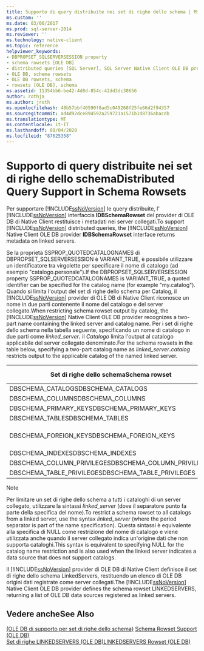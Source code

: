```yaml
---
title: Supporto di query distribuite nei set di righe dello schema | Microsoft Docs
ms.custom: ''
ms.date: 03/06/2017
ms.prod: sql-server-2014
ms.reviewer: ''
ms.technology: native-client
ms.topic: reference
helpviewer_keywords:
- DBPROPSET_SQLSERVERSESSION property
- schema rowsets [OLE DB]
- distributed queries [SQL Server], SQL Server Native Client OLE DB provider
- OLE DB, schema rowsets
- OLE DB rowsets, schema
- rowsets [OLE DB], schema
ms.assetid: 11354bb6-be42-4d8d-854c-42dd3dc38656
author: rothja
ms.author: jroth
ms.openlocfilehash: 48b57bbf40590f8ad5c049268f25fe66d2f94357
ms.sourcegitcommit: ad4d92dce894592a259721a1571b1d8736abacdb
ms.translationtype: MT
ms.contentlocale: it-IT
ms.lasthandoff: 08/04/2020
ms.locfileid: "87625358"
---
```

# <a name="distributed-query-support-in-schema-rowsets"></a><span data-ttu-id="63424-102">Supporto di query distribuite nei set di righe dello schema</span><span class="sxs-lookup"><span data-stu-id="63424-102">Distributed Query Support in Schema Rowsets</span></span>
  <span data-ttu-id="63424-103">Per supportare [!INCLUDE[ssNoVersion](../../../includes/ssnoversion-md.md)] le query distribuite, l' [!INCLUDE[ssNoVersion](../../../includes/ssnoversion-md.md)] interfaccia **IDBSchemaRowset** del provider di OLE DB di Native Client restituisce i metadati nei server collegati.</span><span class="sxs-lookup"><span data-stu-id="63424-103">To support [!INCLUDE[ssNoVersion](../../../includes/ssnoversion-md.md)] distributed queries, the [!INCLUDE[ssNoVersion](../../../includes/ssnoversion-md.md)] Native Client OLE DB provider **IDBSchemaRowset** interface returns metadata on linked servers.</span></span>  
  
 <span data-ttu-id="63424-104">Se la proprietà SSPROP_QUOTEDCATALOGNAMES di DBPROPSET_SQLSERVERSESSION è VARIANT_TRUE, è possibile utilizzare un identificatore tra virgolette per specificare il nome di catalogo (ad esempio "catalogo.personale").</span><span class="sxs-lookup"><span data-stu-id="63424-104">If the DBPROPSET_SQLSERVERSESSION property SSPROP_QUOTEDCATALOGNAMES is VARIANT_TRUE, a quoted identifier can be specified for the catalog name (for example "my.catalog").</span></span> <span data-ttu-id="63424-105">Quando si limita l'output del set di righe dello schema per Catalog, il [!INCLUDE[ssNoVersion](../../../includes/ssnoversion-md.md)] provider di OLE DB di Native Client riconosce un nome in due parti contenente il nome del catalogo e del server collegato.</span><span class="sxs-lookup"><span data-stu-id="63424-105">When restricting schema rowset output by catalog, the [!INCLUDE[ssNoVersion](../../../includes/ssnoversion-md.md)] Native Client OLE DB provider recognizes a two-part name containing the linked server and catalog name.</span></span> <span data-ttu-id="63424-106">Per i set di righe dello schema nella tabella seguente, specificando un nome di catalogo in due parti come _linked_server_**.** il _Catalogo_ limita l'output al catalogo applicabile del server collegato denominato.</span><span class="sxs-lookup"><span data-stu-id="63424-106">For the schema rowsets in the table below, specifying a two-part catalog name as _linked_server_**.**_catalog_ restricts output to the applicable catalog of the named linked server.</span></span>  
  
|<span data-ttu-id="63424-107">Set di righe dello schema</span><span class="sxs-lookup"><span data-stu-id="63424-107">Schema rowset</span></span>|<span data-ttu-id="63424-108">Restrizione per catalogo</span><span class="sxs-lookup"><span data-stu-id="63424-108">Catalog restriction</span></span>|  
|-------------------|-------------------------|  
|<span data-ttu-id="63424-109">DBSCHEMA_CATALOGS</span><span class="sxs-lookup"><span data-stu-id="63424-109">DBSCHEMA_CATALOGS</span></span>|<span data-ttu-id="63424-110">CATALOG_NAME</span><span class="sxs-lookup"><span data-stu-id="63424-110">CATALOG_NAME</span></span>|  
|<span data-ttu-id="63424-111">DBSCHEMA_COLUMNS</span><span class="sxs-lookup"><span data-stu-id="63424-111">DBSCHEMA_COLUMNS</span></span>|<span data-ttu-id="63424-112">TABLE_CATALOG</span><span class="sxs-lookup"><span data-stu-id="63424-112">TABLE_CATALOG</span></span>|  
|<span data-ttu-id="63424-113">DBSCHEMA_PRIMARY_KEYS</span><span class="sxs-lookup"><span data-stu-id="63424-113">DBSCHEMA_PRIMARY_KEYS</span></span>|<span data-ttu-id="63424-114">TABLE_CATALOG</span><span class="sxs-lookup"><span data-stu-id="63424-114">TABLE_CATALOG</span></span>|  
|<span data-ttu-id="63424-115">DBSCHEMA_TABLES</span><span class="sxs-lookup"><span data-stu-id="63424-115">DBSCHEMA_TABLES</span></span>|<span data-ttu-id="63424-116">TABLE_CATALOG</span><span class="sxs-lookup"><span data-stu-id="63424-116">TABLE_CATALOG</span></span>|  
|<span data-ttu-id="63424-117">DBSCHEMA_FOREIGN_KEYS</span><span class="sxs-lookup"><span data-stu-id="63424-117">DBSCHEMA_FOREIGN_KEYS</span></span>|<span data-ttu-id="63424-118">PK_TABLE_CATALOG FK_TABLE_CATALOG</span><span class="sxs-lookup"><span data-stu-id="63424-118">PK_TABLE_CATALOG FK_TABLE_CATALOG</span></span>|  
|<span data-ttu-id="63424-119">DBSCHEMA_INDEXES</span><span class="sxs-lookup"><span data-stu-id="63424-119">DBSCHEMA_INDEXES</span></span>|<span data-ttu-id="63424-120">TABLE_CATALOG</span><span class="sxs-lookup"><span data-stu-id="63424-120">TABLE_CATALOG</span></span>|  
|<span data-ttu-id="63424-121">DBSCHEMA_COLUMN_PRIVILEGES</span><span class="sxs-lookup"><span data-stu-id="63424-121">DBSCHEMA_COLUMN_PRIVILEGES</span></span>|<span data-ttu-id="63424-122">TABLE_CATALOG</span><span class="sxs-lookup"><span data-stu-id="63424-122">TABLE_CATALOG</span></span>|  
|<span data-ttu-id="63424-123">DBSCHEMA_TABLE_PRIVILEGES</span><span class="sxs-lookup"><span data-stu-id="63424-123">DBSCHEMA_TABLE_PRIVILEGES</span></span>|<span data-ttu-id="63424-124">TABLE_CATALOG</span><span class="sxs-lookup"><span data-stu-id="63424-124">TABLE_CATALOG</span></span>|  
  
> [!NOTE]  
>  <span data-ttu-id="63424-125">Per limitare un set di righe dello schema a tutti i cataloghi di un server collegato, utilizzare la sintassi *linked_server* (dove il separatore punto fa parte della specifica del nome).</span><span class="sxs-lookup"><span data-stu-id="63424-125">To restrict a schema rowset to all catalogs from a linked server, use the syntax *linked_server* (where the period separator is part of the name specification).</span></span> <span data-ttu-id="63424-126">Questa sintassi è equivalente alla specifica di NULL come restrizione del nome di catalogo e viene utilizzata anche quando il server collegato indica un'origine dati che non supporta cataloghi.</span><span class="sxs-lookup"><span data-stu-id="63424-126">This syntax is equivalent to specifying NULL for the catalog name restriction and is also used when the linked server indicates a data source that does not support catalogs.</span></span>  
  
 <span data-ttu-id="63424-127">Il [!INCLUDE[ssNoVersion](../../../includes/ssnoversion-md.md)] provider di OLE DB di Native Client definisce il set di righe dello schema LinkedServers, restituendo un elenco di OLE DB origini dati registrate come server collegati.</span><span class="sxs-lookup"><span data-stu-id="63424-127">The [!INCLUDE[ssNoVersion](../../../includes/ssnoversion-md.md)] Native Client OLE DB provider defines the schema rowset LINKEDSERVERS, returning a list of OLE DB data sources registered as linked servers.</span></span>  
  
## <a name="see-also"></a><span data-ttu-id="63424-128">Vedere anche</span><span class="sxs-lookup"><span data-stu-id="63424-128">See Also</span></span>  
 <span data-ttu-id="63424-129">[&#40;OLE DB di supporto per set di righe dello schema&#41;](schema-rowset-support-ole-db.md) </span><span class="sxs-lookup"><span data-stu-id="63424-129">[Schema Rowset Support &#40;OLE DB&#41;](schema-rowset-support-ole-db.md) </span></span>  
 [<span data-ttu-id="63424-130">Set di righe LINKEDSERVERS &#40;OLE DB&#41;</span><span class="sxs-lookup"><span data-stu-id="63424-130">LINKEDSERVERS Rowset &#40;OLE DB&#41;</span></span>](schema-rowsets-linkedservers-rowset.md)  
  
  
